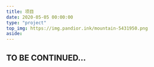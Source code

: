 ```yaml
---
title: 项目
date: 2020-05-05 00:00:00 
type: "project"  
top_img: https://img.pandior.ink/mountain-5431950.png
aside:
---
```


## TO BE CONTINUED...

